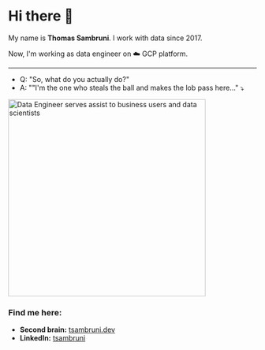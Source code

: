 # Hi there 👋

<!--
**tsambruni/tsambruni** is a ✨ _special_ ✨ repository because its `README.md` (this file) appears on your GitHub profile.

Here are some ideas to get you started:

- 🔭 I’m currently working on ...
- 🌱 I’m currently learning ...
- 👯 I’m looking to collaborate on ...
- 🤔 I’m looking for help with ...
- 💬 Ask me about ...
- 📫 How to reach me: ...
- 😄 Pronouns: ...
- ⚡ Fun fact: ...
-->
My name is **Thomas Sambruni**.
I work with data since 2017.

Now, I'm working as data engineer on ☁️ GCP platform. 

---

- Q: "So, what do you actually do?"
- A: ""I'm the one who steals the ball and makes the lob pass here..." ⤵️

<img src="de_assist.gif" alt="Data Engineer serves assist to business users and data scientists" style="width:400px;height:auto;">

### Find me here:
- **Second brain:** [tsambruni.dev](https://tsambruni.dev)
- **LinkedIn:** [tsambruni](https://linkedin.com/in/tsambruni)

<!--
### GitHub Stats
![Your GitHub Stats](https://github-readme-stats.vercel.app/api?username=tsambruni&show_icons=true&theme=radical)

### Top Languages
![Top Languages](https://github-readme-stats.vercel.app/api/top-langs/?username=tsambruni&layout=compact&theme=radical)
-->

